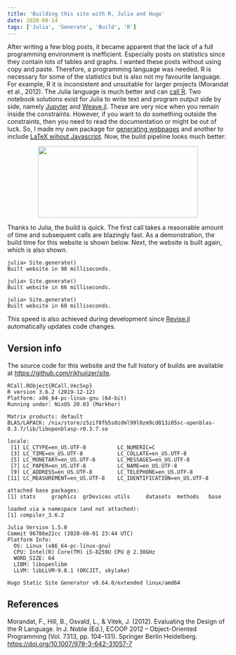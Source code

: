 ```yaml
---
title: 'Building this site with R, Julia and Hugo'
date: 2020-08-14
tags: ['Julia', 'Generate', 'Build', 'R']
---
```


[//]: # (GENERATED FILE. DO NOT MODIFY.)


After writing a few blog posts, it became apparent that the lack of a full programming environment is inefficient.
Especially posts on statistics since they contain lots of tables and graphs.
I wanted these posts without using copy and paste.
Therefore, a programming language was needed.
R is necessary for some of the statistics but is also not my favourite language.
For example, R it is inconsistent and unsuitable for larger projects (Morandat et al., 2012).
The Julia language is much better and can [call R](https://github.com/JuliaInterop/RCall.jl/).
Two notebook solutions exist for Julia to write text and program output side by side, namely [Jupyter](https://jupyter.org) and [Weave.jl](https://github.com/JunoLab/Weave).
These are very nice when you remain inside the constraints.
However, if you want to do something outside the constraints, then you need to read the documentation or might be out of luck.
So, I made my own package for [generating webpages](https://github.com/rikhuijzer/gendoc.jl) and another to include [LaTeX wihout Javascript](https://github.com/rikhuijzer/gentex.jl).
Now, the build pipeline looks much better:

<center><img src="/latex/13738612934534280949.svg" width="364.8" height="161.6"></center>

Thanks to Julia, the build is quick.
The first call takes a reasonable amount of time and subsequent calls are blazingly fast.
As a demonstration, the build time for this website is shown below.
Next, the website is built again, which is also shown.


```
julia> Site.generate()
Built website in 98 milliseconds.

julia> Site.generate()
Built website in 66 milliseconds.

julia> Site.generate()
Built website in 68 milliseconds.
```

This speed is also achieved during development since [Revise.jl](https://github.com/timholy/revise.jl) automatically updates code changes.

## Version info

The source code for this website and the full history of builds are available at <https://github.com/rikhuijzer/site>.

```
RCall.RObject{RCall.VecSxp}
R version 3.6.2 (2019-12-12)
Platform: x86_64-pc-linux-gnu (64-bit)
Running under: NixOS 20.03 (Markhor)

Matrix products: default
BLAS/LAPACK: /nix/store/z5zif8fb5s0zdml99l0zm9cd013i05sc-openblas-0.3.7/lib/libopenblasp-r0.3.7.so

locale:
 [1] LC_CTYPE=en_US.UTF-8          LC_NUMERIC=C                 
 [3] LC_TIME=en_US.UTF-8           LC_COLLATE=en_US.UTF-8       
 [5] LC_MONETARY=en_US.UTF-8       LC_MESSAGES=en_US.UTF-8      
 [7] LC_PAPER=en_US.UTF-8          LC_NAME=en_US.UTF-8          
 [9] LC_ADDRESS=en_US.UTF-8        LC_TELEPHONE=en_US.UTF-8     
[11] LC_MEASUREMENT=en_US.UTF-8    LC_IDENTIFICATION=en_US.UTF-8

attached base packages:
[1] stats     graphics  grDevices utils     datasets  methods   base     

loaded via a namespace (and not attached):
[1] compiler_3.6.2
```

```
Julia Version 1.5.0
Commit 96786e22cc (2020-08-01 23:44 UTC)
Platform Info:
  OS: Linux (x86_64-pc-linux-gnu)
  CPU: Intel(R) Core(TM) i5-8259U CPU @ 2.30GHz
  WORD_SIZE: 64
  LIBM: libopenlibm
  LLVM: libLLVM-9.0.1 (ORCJIT, skylake)
```

```
Hugo Static Site Generator v0.64.0/extended linux/amd64
```



## References

Morandat, F., Hill, B., Osvald, L., & Vitek, J. (2012). Evaluating the Design of the R Language. In J. Noble (Ed.), ECOOP 2012 – Object-Oriented Programming (Vol. 7313, pp. 104–131). Springer Berlin Heidelberg. https://doi.org/10.1007/978-3-642-31057-7